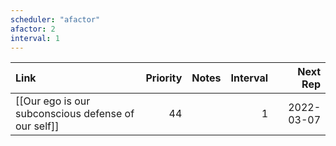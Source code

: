 ```yaml
---
scheduler: "afactor"
afactor: 2
interval: 1
---
```

| Link                                                | Priority | Notes | Interval |   Next Rep |
| :-------------------------------------------------- | -------: | :---- | -------: | ---------: |
| [[Our ego is our subconscious defense of our self]] |       44 |       |        1 | 2022-03-07 |